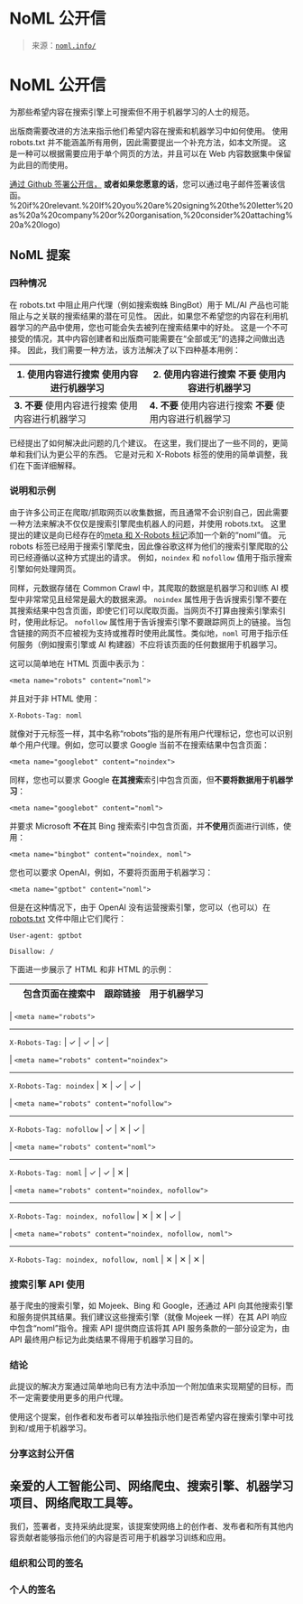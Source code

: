 <!--yml

分类：未分类

日期：2024-05-27 15:08:44

-->

# NoML 公开信

> 来源：[`noml.info/`](https://noml.info/)

# NoML 公开信

为那些希望内容在搜索引擎上可搜索但不用于机器学习的人士的规范。

出版商需要改进的方法来指示他们希望内容在搜索和机器学习中如何使用。 使用 robots.txt 并不能涵盖所有用例，因此需要提出一个补充方法，如本文所提。 这是一种可以根据需要应用于单个网页的方法，并且可以在 Web 内容数据集中保留为此目的而使用。

[通过 Github 签署公开信，](https://github.com/Mojeek/noml-open-letter/issues/new?assignees=PrivacyDingus&labels=&projects=&template=sign.md&title=SIGN%3A+NAME) **或者如果您愿意的话**，您可以通过电子邮件签署该信函。%20if%20relevant.%20If%20you%20are%20signing%20the%20letter%20as%20a%20company%20or%20organisation,%20consider%20attaching%20a%20logo)

## NoML 提案

### 四种情况

在 robots.txt 中阻止用户代理（例如搜索蜘蛛 BingBot）用于 ML/AI 产品也可能阻止与之关联的搜索结果的潜在可见性。 因此，如果您不希望您的内容在利用机器学习的产品中使用，您也可能会失去被列在搜索结果中的好处。 这是一个不可接受的情况，其中内容创建者和出版商可能需要在“全部或无”的选择之间做出选择。 因此，我们需要一种方法，该方法解决了以下四种基本用例：

| **1.** 使用内容进行搜索 使用内容进行机器学习 | **2.** 使用内容进行搜索 **不要** 使用内容进行机器学习 |
| --- | --- |
| **3\. 不要** 使用内容进行搜索 使用内容进行机器学习 | **4\. 不要** 使用内容进行搜索 **不要** 使用内容进行机器学习 |

已经提出了如何解决此问题的几个建议。 在这里，我们提出了一些不同的，更简单和我们认为更公平的东西。 它是对元和 X-Robots 标签的使用的简单调整，我们在下面详细解释。

### 说明和示例

由于许多公司正在爬取/抓取网页以收集数据，而且通常不会识别自己，因此需要一种方法来解决不仅仅是搜索引擎爬虫机器人的问题，并使用 robots.txt。 这里提出的建议是向已经存在的[meta 和 X-Robots 标记](https://www.semrush.com/blog/robots-meta/)添加一个新的“noml”值。 元 robots 标签已经用于搜索引擎爬虫，因此像谷歌这样为他们的搜索引擎爬取的公司已经遵循以这种方式提出的请求。 例如，`noindex` 和 `nofollow` 值用于指示搜索引擎如何处理网页。

同样，元数据存储在 Common Crawl 中，其爬取的数据是机器学习和训练 AI 模型中非常常见且经常是最大的数据来源。 `noindex` 属性用于告诉搜索引擎不要在其搜索结果中包含页面，即使它们可以爬取页面。当网页不打算由搜索引擎索引时，使用此标记。 `nofollow` 属性用于告诉搜索引擎不要跟踪网页上的链接。当包含链接的网页不应被视为支持或推荐时使用此属性。类似地，`noml` 可用于指示任何服务（例如搜索引擎或 AI 构建器）不应将该页面的任何数据用于机器学习。

这可以简单地在 HTML 页面中表示为：

`<meta name="robots" content="noml">`

并且对于非 HTML 使用：

`X-Robots-Tag: noml`

就像对于元标签一样，其中名称“robots”指的是所有用户代理标记，您也可以识别单个用户代理。例如，您可以要求 Google 当前不在搜索结果中包含页面：

`<meta name="googlebot" content="noindex">`

同样，您也可以要求 Google **在其搜索**索引中包含页面，但**不要将数据用于机器学习**：

`<meta name="googlebot" content="noml">`

并要求 Microsoft **不在**其 Bing 搜索索引中包含页面，并**不使用**页面进行训练，使用：

`<meta name="bingbot" content="noindex, noml">`

您也可以要求 OpenAI，例如，不要将页面用于机器学习：

`<meta name="gptbot" content="noml">`

但是在这种情况下，由于 OpenAI 没有运营搜索引擎，您可以（也可以）在 [robots.txt](https://en.wikipedia.org/wiki/Robots.txt) 文件中阻止它们爬行：

`User-agent: gptbot`

`Disallow: /`

下面进一步展示了 HTML 和非 HTML 的示例：

|  | 包含页面在搜索中 | 跟踪链接 | 用于机器学习 |
| --- | --- | --- | --- |

| `<meta name="robots">`

* * *

`X-Robots-Tag:` | ✓ | ✓ | ✓ |

| `<meta name="robots" content="noindex">`

* * *

`X-Robots-Tag: noindex` | ✕ | ✓ | ✓ |

| `<meta name="robots" content="nofollow">`

* * *

`X-Robots-Tag: nofollow` | ✓ | ✕ | ✓ |

| `<meta name="robots" content="noml">`

* * *

`X-Robots-Tag: noml` | ✓ | ✓ | ✕ |

| `<meta name="robots" content="noindex, nofollow">`

* * *

`X-Robots-Tag: noindex, nofollow` | ✕ | ✕ | ✓ |

| `<meta name="robots" content="noindex, nofollow, noml">`

* * *

`X-Robots-Tag: noindex, nofollow, noml` | ✕ | ✕ | ✕ |

### 搜索引擎 API 使用

基于爬虫的搜索引擎，如 Mojeek、Bing 和 Google，还通过 API 向其他搜索引擎和服务提供其结果。我们建议这些搜索引擎（就像 Mojeek 一样）在其 API 响应中包含“noml”指令。搜索 API 提供商应该将其 API 服务条款的一部分设定为，由 API 最终用户标记为此类结果不得用于机器学习目的。

### 结论

此提议的解决方案通过简单地向已有方法中添加一个附加值来实现期望的目标，而不一定需要使用更多的用户代理。

使用这个提案，创作者和发布者可以单独指示他们是否希望内容在搜索引擎中可找到和/或用于机器学习。

### 分享这封公开信

## 亲爱的人工智能公司、网络爬虫、搜索引擎、机器学习项目、网络爬取工具等。

我们，签署者，支持采纳此提案，该提案使网络上的创作者、发布者和所有其他内容贡献者能够指示他们的内容是否可用于机器学习训练和应用。

### 组织和公司的签名

### 个人的签名

